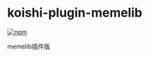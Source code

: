 # koishi-plugin-memelib

[![npm](https://img.shields.io/npm/v/koishi-plugin-memelib?style=flat-square)](https://www.npmjs.com/package/koishi-plugin-memelib)

memelib插件版
